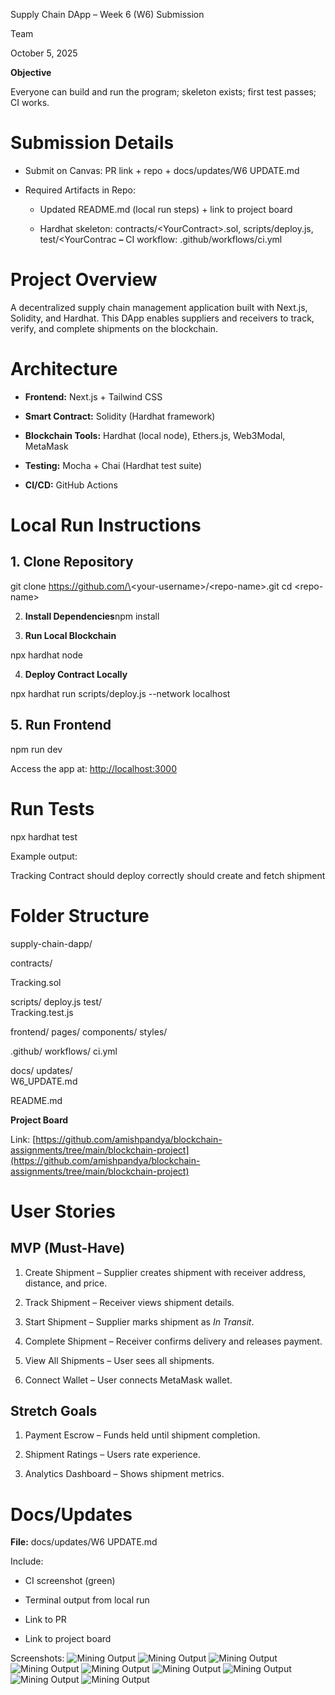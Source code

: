 Supply Chain DApp – Week 6 (W6) Submission

Team

October 5, 2025

**Objective**

Everyone can build and run the program; skeleton exists; first test passes; CI works.

# **Submission Details**

* Submit on Canvas: PR link \+ repo \+ docs/updates/W6 UPDATE.md

* Required Artifacts in Repo:

  * Updated README.md (local run steps) \+ link to project board

  * Hardhat skeleton: contracts/\<YourContract\>.sol, scripts/deploy.js, test/\<YourContrac **–** CI workflow: .github/workflows/ci.yml

# **Project Overview**

A decentralized supply chain management application built with Next.js, Solidity, and Hardhat. This DApp enables suppliers and receivers to track, verify, and complete shipments on the blockchain.

# **Architecture**

* **Frontend:** Next.js \+ Tailwind CSS

* **Smart Contract:** Solidity (Hardhat framework)

* **Blockchain Tools:** Hardhat (local node), Ethers.js, Web3Modal, MetaMask

* **Testing:** Mocha \+ Chai (Hardhat test suite)

* **CI/CD:** GitHub Actions

# **Local Run Instructions**

## **1\. Clone Repository**

git clone https://github.com/\<your-username\>/\<repo-name\>.git cd \<repo-name\>

2. **Install Dependencies**npm install

3. **Run Local Blockchain**

npx hardhat node

4. **Deploy Contract Locally**

npx hardhat run scripts/deploy.js \--network localhost

## **5\. Run Frontend**

npm run dev

Access the app at: [http://localhost:3000](http://localhost:3000/)

# **Run Tests**

npx hardhat test

Example output:

Tracking Contract should deploy correctly should create and fetch shipment

# **Folder Structure**

supply-chain-dapp/

contracts/

Tracking.sol

scripts/ deploy.js test/  
Tracking.test.js

frontend/ pages/ components/ styles/

.github/ workflows/ ci.yml

docs/ updates/  
W6\_UPDATE.md

README.md

**Project Board**

Link: [https://github.com/amishpandya/blockchain-assignments/tree/main/blockchain-project](https://github.com/amishpandya/blockchain-assignments/tree/main/blockchain-project)

# **User Stories**

## **MVP (Must-Have)**

1. Create Shipment – Supplier creates shipment with receiver address, distance, and price.

2. Track Shipment – Receiver views shipment details.

3. Start Shipment – Supplier marks shipment as *In Transit*.

4. Complete Shipment – Receiver confirms delivery and releases payment.

5. View All Shipments – User sees all shipments.

6. Connect Wallet – User connects MetaMask wallet.

## **Stretch Goals**

1. Payment Escrow – Funds held until shipment completion.

2. Shipment Ratings – Users rate experience.

3. Analytics Dashboard – Shows shipment metrics.

# **Docs/Updates**

**File:** docs/updates/W6 UPDATE.md

Include:

* CI screenshot (green)

* Terminal output from local run

* Link to PR

* Link to project board

Screenshots:
![Mining Output](../Screenshots/Shot3.png)
![Mining Output](../Screenshots/Shot4.png)
![Mining Output](../Screenshots/Shot5.png)
![Mining Output](../Screenshots/Shot6.png)
![Mining Output](../Screenshots/Shot7.png)
![Mining Output](../Screenshots/Shot8.png)
![Mining Output](../Screenshots/Shot9.png)
![Mining Output](../Screenshots/Shot10.png)
![Mining Output](../Screenshots/Shot11.png)


